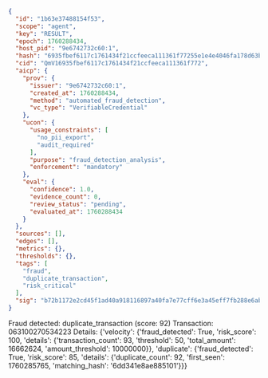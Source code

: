 ```json
{
  "id": "1b63e37488154f53",
  "scope": "agent",
  "key": "RESULT",
  "epoch": 1760288434,
  "host_pid": "9e6742732c60:1",
  "hash": "6935fbef6117c1761434f21ccfeeca111361f77255e1e4e4046fa178d63b5c6c",
  "cid": "QmV16935fbef6117c1761434f21ccfeeca111361f772",
  "aicp": {
    "prov": {
      "issuer": "9e6742732c60:1",
      "created_at": 1760288434,
      "method": "automated_fraud_detection",
      "vc_type": "VerifiableCredential"
    },
    "ucon": {
      "usage_constraints": [
        "no_pii_export",
        "audit_required"
      ],
      "purpose": "fraud_detection_analysis",
      "enforcement": "mandatory"
    },
    "eval": {
      "confidence": 1.0,
      "evidence_count": 0,
      "review_status": "pending",
      "evaluated_at": 1760288434
    }
  },
  "sources": [],
  "edges": [],
  "metrics": {},
  "thresholds": {},
  "tags": [
    "fraud",
    "duplicate_transaction",
    "risk_critical"
  ],
  "sig": "b72b1172e2cd45f1ad40a918116897a40fa7e77cff6e3a45eff7fb288e6abcf7"
}
```

Fraud detected: duplicate_transaction (score: 92)
Transaction: 063100270534223
Details: {'velocity': {'fraud_detected': True, 'risk_score': 100, 'details': {'transaction_count': 93, 'threshold': 50, 'total_amount': 16662624, 'amount_threshold': 10000000}}, 'duplicate': {'fraud_detected': True, 'risk_score': 85, 'details': {'duplicate_count': 92, 'first_seen': 1760285765, 'matching_hash': '6dd341e8ae885101'}}}